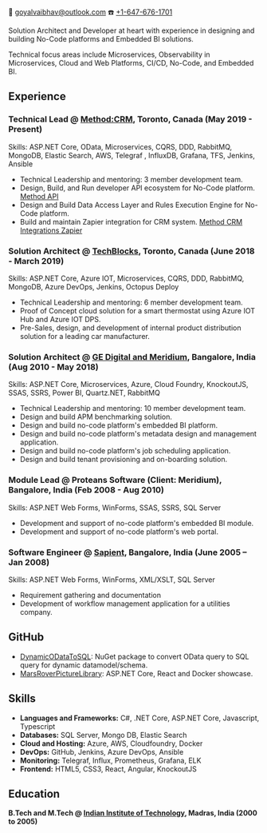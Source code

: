 :email: [goyalvaibhav@outlook.com](mailto:goyalvaibhav@outlook.com)
:phone: [+1-647-676-1701](tel:+1-647-676-1701)

Solution Architect and Developer at heart with experience in designing and building No-Code platforms and Embedded BI solutions.

Technical focus areas include Microservices, Observability in Microservices, Cloud and Web Platforms, CI/CD, No-Code, and Embedded BI.

## Experience

### Technical Lead @ [Method:CRM](https://www.method.me/), Toronto, Canada (May 2019 - Present)

Skills: ASP.NET Core, OData, Microservices, CQRS, DDD, RabbitMQ, MongoDB, Elastic Search, AWS, Telegraf
, InfluxDB, Grafana, TFS, Jenkins, Ansible

- Technical Leadership and mentoring:  3 member development team.
- Design, Build, and Run developer API ecosystem for No-Code platform. [Method API](https://developer.method.me/)
- Design and Build Data Access Layer and Rules Execution Engine for No-Code platform.
- Build and maintain Zapier integration for CRM system. [Method CRM Integrations Zapier](https://zapier.com/apps/method-crm/integrations)

### Solution Architect @ [TechBlocks](https://tblocks.com/), Toronto, Canada (June 2018 - March 2019)

Skills: ASP.NET Core, Azure IOT, Microservices, CQRS, DDD, RabbitMQ, MongoDB, Azure DevOps, Jenkins, Octopus Deploy

- Technical Leadership and mentoring:  6 member development team.
- Proof of Concept cloud solution for a smart thermostat using Azure IOT Hub and Azure IOT DPS.
- Pre-Sales, design, and development of internal product distribution solution for a leading car manufacturer.

### Solution Architect @ [GE Digital and Meridium](https://www.ge.com/digital/applications/asset-performance-management), Bangalore, India (Aug 2010 - May 2018)

Skills: ASP.NET Core, Microservices, Azure, Cloud Foundry, KnockoutJS, SSAS, SSRS, Power BI, Quartz.NET, RabbitMQ

- Technical Leadership and mentoring: 10 member development team.
- Design and build APM benchmarking solution.
- Design and build no-code platform's embedded BI platform.
- Design and build no-code platform's metadata design and management application.
- Design and build no-code platform's job scheduling application.
- Design and build tenant provisioning and on-boarding solution.

### Module Lead @ Proteans Software (Client: Meridium), Bangalore, India (Feb 2008 - Aug 2010)

Skills: ASP.NET Web Forms, WinForms, SSAS, SSRS, SQL Server

- Development and support of no-code platform's embedded BI module. 
- Development and support of no-code platform's web portal. 


### Software Engineer @ [Sapient](https://www.publicissapient.com/), Bangalore, India (June 2005 – Jan 2008)

Skills: ASP.NET Web Forms, WinForms, XML/XSLT, SQL Server

- Requirement gathering and documentation
- Development of workflow management application for a utilities company.

## GitHub

- [DynamicODataToSQL](https://github.com/DynamicODataToSQL/DynamicODataToSQL): NuGet package to convert OData query to SQL query for dynamic datamodel/schema.
- [MarsRoverPictureLibrary](https://github.com/vaibhav-goyal/MarsRoverPictureLibrary): ASP.NET Core, React and Docker showcase.

## Skills

- **Languages and Frameworks:** C#, .NET Core, ASP.NET Core, Javascript, Typescript
- **Databases:** SQL Server, Mongo DB, Elastic Search
- **Cloud and Hosting:** Azure, AWS, Cloudfoundry, Docker
- **DevOps:** GitHub, Jenkins, Azure DevOps, Ansible
- **Monitoring:** Telegraf, Influx, Prometheus, Grafana, ELK
- **Frontend:** HTML5, CSS3, React, Angular, KnockoutJS

## Education

**B.Tech and M.Tech @ [Indian Institute of Technology](https://www.iitm.ac.in/), Madras, India (2000 to 2005)**
